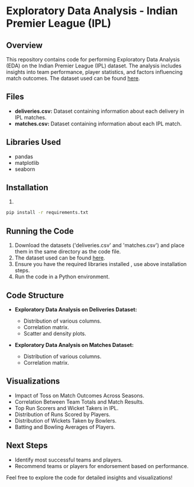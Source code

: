 
# Exploratory Data Analysis - Indian Premier League (IPL)

## Overview
This repository contains code for performing Exploratory Data Analysis (EDA) on the Indian Premier League (IPL) dataset. The analysis includes insights into team performance, player statistics, and factors influencing match outcomes. The dataset used can be found [here](https://www.kaggle.com/datasets/manasgarg/ipl).

## Files
- **deliveries.csv:** Dataset containing information about each delivery in IPL matches.
- **matches.csv:** Dataset containing information about each IPL match.

## Libraries Used
- pandas
- matplotlib
- seaborn
## Installation 
1.
```bash 
pip install -r requirements.txt
```

## Running the Code
1. Download the datasets ('deliveries.csv' and 'matches.csv') and place them in the same directory as the code file.
2. The dataset used can be found [here](https://www.kaggle.com/datasets/manasgarg/ipl).
3. Ensure you have the required libraries installed , use above installation steps.
4. Run the code in a Python environment.

## Code Structure
- **Exploratory Data Analysis on Deliveries Dataset:**
  - Distribution of various columns.
  - Correlation matrix.
  - Scatter and density plots.

- **Exploratory Data Analysis on Matches Dataset:**
  - Distribution of various columns.
  - Correlation matrix.

## Visualizations
- Impact of Toss on Match Outcomes Across Seasons.
- Correlation Between Team Totals and Match Results.
- Top Run Scorers and Wicket Takers in IPL.
- Distribution of Runs Scored by Players.
- Distribution of Wickets Taken by Bowlers.
- Batting and Bowling Averages of Players.

## Next Steps
- Identify most successful teams and players.
- Recommend teams or players for endorsement based on performance.

Feel free to explore the code for detailed insights and visualizations!
